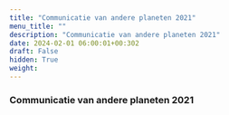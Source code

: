 ```yaml
---
title: "Communicatie van andere planeten 2021"
menu_title: ""
description: "Communicatie van andere planeten 2021"
date: 2024-02-01 06:00:01+00:302
draft: False
hidden: True
weight:
---
```

### Communicatie van andere planeten 2021


